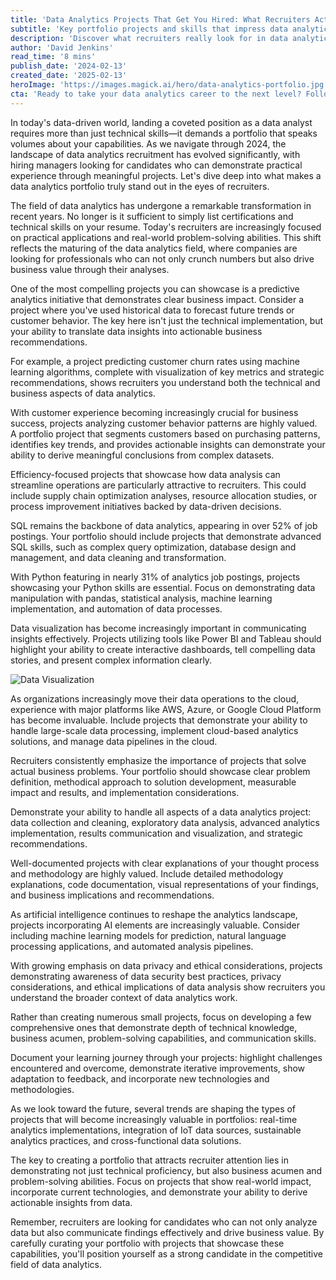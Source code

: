 ```yaml
---
title: 'Data Analytics Projects That Get You Hired: What Recruiters Actually Look For'
subtitle: 'Key portfolio projects and skills that impress data analytics recruiters in 2024'
description: 'Discover what recruiters really look for in data analytics portfolios in 2024. From predictive analytics to cloud computing skills, learn which projects and technical abilities will help you stand out in the job market. Get insights on building a portfolio that demonstrates both technical proficiency and business acumen.'
author: 'David Jenkins'
read_time: '8 mins'
publish_date: '2024-02-13'
created_date: '2025-02-13'
heroImage: 'https://images.magick.ai/hero/data-analytics-portfolio.jpg'
cta: 'Ready to take your data analytics career to the next level? Follow us on LinkedIn for more expert insights, industry trends, and career-building strategies in data analytics. Join our community of data professionals today!'
---
```


In today's data-driven world, landing a coveted position as a data analyst requires more than just technical skills—it demands a portfolio that speaks volumes about your capabilities. As we navigate through 2024, the landscape of data analytics recruitment has evolved significantly, with hiring managers looking for candidates who can demonstrate practical experience through meaningful projects. Let's dive deep into what makes a data analytics portfolio truly stand out in the eyes of recruiters.

The field of data analytics has undergone a remarkable transformation in recent years. No longer is it sufficient to simply list certifications and technical skills on your resume. Today's recruiters are increasingly focused on practical applications and real-world problem-solving abilities. This shift reflects the maturing of the data analytics field, where companies are looking for professionals who can not only crunch numbers but also drive business value through their analyses.

One of the most compelling projects you can showcase is a predictive analytics initiative that demonstrates clear business impact. Consider a project where you've used historical data to forecast future trends or customer behavior. The key here isn't just the technical implementation, but your ability to translate data insights into actionable business recommendations.

For example, a project predicting customer churn rates using machine learning algorithms, complete with visualization of key metrics and strategic recommendations, shows recruiters you understand both the technical and business aspects of data analytics.

With customer experience becoming increasingly crucial for business success, projects analyzing customer behavior patterns are highly valued. A portfolio project that segments customers based on purchasing patterns, identifies key trends, and provides actionable insights can demonstrate your ability to derive meaningful conclusions from complex datasets.

Efficiency-focused projects that showcase how data analysis can streamline operations are particularly attractive to recruiters. This could include supply chain optimization analyses, resource allocation studies, or process improvement initiatives backed by data-driven decisions.

SQL remains the backbone of data analytics, appearing in over 52% of job postings. Your portfolio should include projects that demonstrate advanced SQL skills, such as complex query optimization, database design and management, and data cleaning and transformation.

With Python featuring in nearly 31% of analytics job postings, projects showcasing your Python skills are essential. Focus on demonstrating data manipulation with pandas, statistical analysis, machine learning implementation, and automation of data processes.

Data visualization has become increasingly important in communicating insights effectively. Projects utilizing tools like Power BI and Tableau should highlight your ability to create interactive dashboards, tell compelling data stories, and present complex information clearly.

![Data Visualization](/images/data-visualization.jpg)

As organizations increasingly move their data operations to the cloud, experience with major platforms like AWS, Azure, or Google Cloud Platform has become invaluable. Include projects that demonstrate your ability to handle large-scale data processing, implement cloud-based analytics solutions, and manage data pipelines in the cloud.

Recruiters consistently emphasize the importance of projects that solve actual business problems. Your portfolio should showcase clear problem definition, methodical approach to solution development, measurable impact and results, and implementation considerations.

Demonstrate your ability to handle all aspects of a data analytics project: data collection and cleaning, exploratory data analysis, advanced analytics implementation, results communication and visualization, and strategic recommendations.

Well-documented projects with clear explanations of your thought process and methodology are highly valued. Include detailed methodology explanations, code documentation, visual representations of your findings, and business implications and recommendations.

As artificial intelligence continues to reshape the analytics landscape, projects incorporating AI elements are increasingly valuable. Consider including machine learning models for prediction, natural language processing applications, and automated analysis pipelines.

With growing emphasis on data privacy and ethical considerations, projects demonstrating awareness of data security best practices, privacy considerations, and ethical implications of data analysis show recruiters you understand the broader context of data analytics work.

Rather than creating numerous small projects, focus on developing a few comprehensive ones that demonstrate depth of technical knowledge, business acumen, problem-solving capabilities, and communication skills.

Document your learning journey through your projects: highlight challenges encountered and overcome, demonstrate iterative improvements, show adaptation to feedback, and incorporate new technologies and methodologies.

As we look toward the future, several trends are shaping the types of projects that will become increasingly valuable in portfolios: real-time analytics implementations, integration of IoT data sources, sustainable analytics practices, and cross-functional data solutions.

The key to creating a portfolio that attracts recruiter attention lies in demonstrating not just technical proficiency, but also business acumen and problem-solving abilities. Focus on projects that show real-world impact, incorporate current technologies, and demonstrate your ability to derive actionable insights from data.

Remember, recruiters are looking for candidates who can not only analyze data but also communicate findings effectively and drive business value. By carefully curating your portfolio with projects that showcase these capabilities, you'll position yourself as a strong candidate in the competitive field of data analytics.